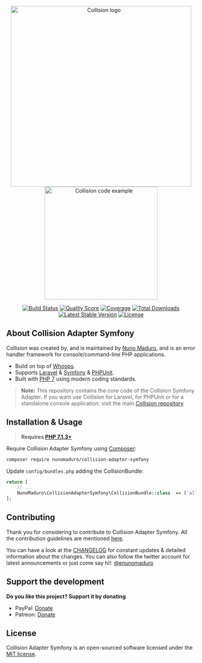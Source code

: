 <p align="center">
    <img src="https://raw.githubusercontent.com/nunomaduro/collision/stable/docs/logo.png" alt="Collision logo" width="480">
    <br>
    <img src="https://raw.githubusercontent.com/nunomaduro/collision/stable/docs/example.png" alt="Collision code example" height="300">
</p>

<p align="center">
  <a href="https://travis-ci.org/nunomaduro/collision-adapter-symfony"><img src="https://img.shields.io/travis/nunomaduro/collision-adapter-symfony/master.svg" alt="Build Status"></img></a>
  <a href="https://scrutinizer-ci.com/g/nunomaduro/collision-adapter-symfony"><img src="https://img.shields.io/scrutinizer/g/nunomaduro/collision-adapter-symfony.svg" alt="Quality Score"></img></a>
  <a href="https://scrutinizer-ci.com/g/nunomaduro/collision-adapter-symfony"><img src="https://img.shields.io/scrutinizer/coverage/g/nunomaduro/collision-adapter-symfony.svg" alt="Coverage"></img></a>
  <a href="https://packagist.org/packages/nunomaduro/collision-adapter-symfony"><img src="https://poser.pugx.org/nunomaduro/collision-adapter-symfony/d/total.svg" alt="Total Downloads"></a>
  <a href="https://packagist.org/packages/nunomaduro/collision-adapter-symfony"><img src="https://poser.pugx.org/nunomaduro/collision-adapter-symfony/v/stable.svg" alt="Latest Stable Version"></a>
  <a href="https://packagist.org/packages/nunomaduro/collision-adapter-symfony"><img src="https://poser.pugx.org/nunomaduro/collision-adapter-symfony/license.svg" alt="License"></a>
</p>

## About Collision Adapter Symfony

Collision was created by, and is maintained by [Nuno Maduro](https://github.com/nunomaduro), and is an error handler framework for console/command-line PHP applications.

- Build on top of [Whoops](https://github.com/filp/whoops).
- Supports [Laravel](https://github.com/laravel/laravel) & [Symfony](https://github.com/symfony/symfony) & [PHPUnit](https://github.com/sebastianbergmann/phpunit).
- Built with [PHP 7](https://php.net) using modern coding standards.

> **Note:** This repository contains the core code of the Collision Symfony Adapter. If you want use Collision for Laravel, for PHPUnit or for a standalone console application: visit the main [Collision repository](https://github.com/nunomaduro/collision).

## Installation & Usage

> **Requires [PHP 7.1.3+](https://php.net/releases/)**

Require Collision Adapter Symfony using [Composer](https://getcomposer.org):

```bash
composer require nunomaduro/collision-adapter-symfony
```

Update `config/bundles.php` adding the CollisionBundle:

```php
return [
    // ...
    NunoMaduro\CollisionAdapterSymfony\CollisionBundle::class  => ['all' => true],
];
```

## Contributing

Thank you for considering to contribute to Collision Adapter Symfony. All the contribution guidelines are mentioned [here](CONTRIBUTING.md).

You can have a look at the [CHANGELOG](CHANGELOG.md) for constant updates & detailed information about the changes. You can also follow the twitter account for latest announcements or just come say hi!: [@enunomaduro](https://twitter.com/enunomaduro)

## Support the development
**Do you like this project? Support it by donating**

- PayPal: [Donate](https://www.paypal.com/cgi-bin/webscr?cmd=_s-xclick&hosted_button_id=66BYDWAT92N6L)
- Patreon: [Donate](https://www.patreon.com/nunomaduro)

## License

Collision Adapter Symfony is an open-sourced software licensed under the [MIT license](LICENSE.md).
